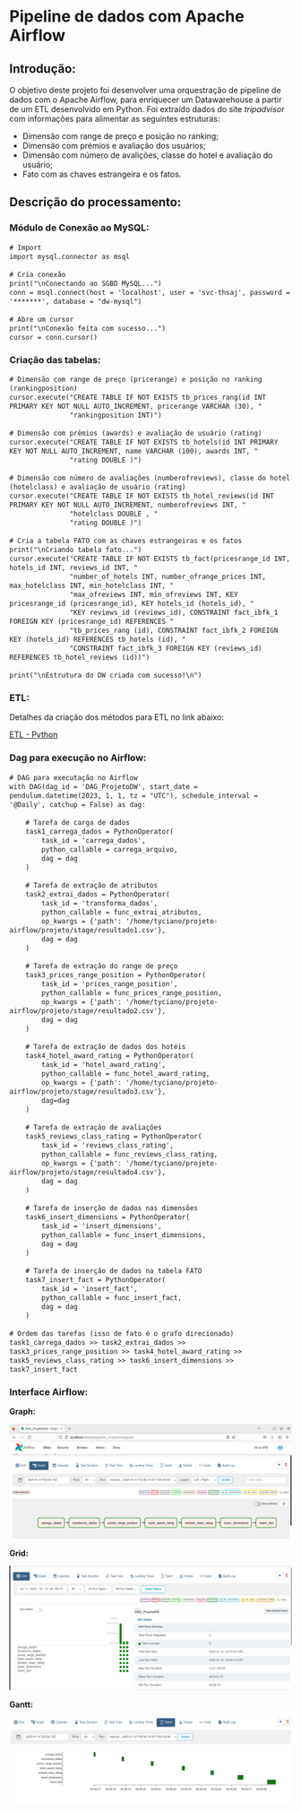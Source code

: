 # Pipeline de dados com Apache Airflow

## Introdução:

O objetivo deste projeto foi desenvolver uma orquestração de pipeline de dados com o Apache Airflow, para enriquecer um Datawarehouse a partir de um ETL desenvolvido em Python. Foi extraído dados do site *tripadvisor* com informações para alimentar as seguintes estruturas:

- Dimensão com range de preço e posição no ranking;
- Dimensão com prémios e avaliação dos usuários;
- Dimensão com número de avalições, classe do hotel e avaliação do usuário;
- Fato com as chaves estrangeira e os fatos.


## Descrição do processamento:

### Módulo de Conexão ao MySQL:
``` 
# Import
import mysql.connector as msql

# Cria conexão
print("\nConectando ao SGBD MySQL...")
conn = msql.connect(host = 'localhost', user = 'svc-thsaj', password = '*******', database = "dw-mysql")

# Abre um cursor
print("\nConexão feita com sucesso...")
cursor = conn.cursor() 
```


### Criação das tabelas:
```
# Dimensão com range de preço (pricerange) e posição no ranking (rankingposition)
cursor.execute("CREATE TABLE IF NOT EXISTS tb_prices_rang(id INT PRIMARY KEY NOT NULL AUTO_INCREMENT, pricerange VARCHAR (30), "
               "rankingposition INT)")

# Dimensão com prêmios (awards) e avaliação de usuário (rating)
cursor.execute("CREATE TABLE IF NOT EXISTS tb_hotels(id INT PRIMARY KEY NOT NULL AUTO_INCREMENT, name VARCHAR (100), awards INT, "
               "rating DOUBLE )")

# Dimensão com número de avaliações (numberofreviews), classe do hotel (hotelclass) e avaliação de usuário (rating)
cursor.execute("CREATE TABLE IF NOT EXISTS tb_hotel_reviews(id INT PRIMARY KEY NOT NULL AUTO_INCREMENT, numberofreviews INT, "
               "hotelclass DOUBLE , "
               "rating DOUBLE )")

# Cria a tabela FATO com as chaves estrangeiras e os fatos
print("\nCriando tabela fato...")
cursor.execute("CREATE TABLE IF NOT EXISTS tb_fact(pricesrange_id INT, hotels_id INT, reviews_id INT, "
               "number_of_hotels INT, number_ofrange_prices INT, max_hotelclass INT, min_hotelclass INT, "
               "max_ofreviews INT, min_ofreviews INT, KEY pricesrange_id (pricesrange_id), KEY hotels_id (hotels_id), "
               "KEY reviews_id (reviews_id), CONSTRAINT fact_ibfk_1 FOREIGN KEY (pricesrange_id) REFERENCES "
               "tb_prices_rang (id), CONSTRAINT fact_ibfk_2 FOREIGN KEY (hotels_id) REFERENCES tb_hotels (id), "
               "CONSTRAINT fact_ibfk_3 FOREIGN KEY (reviews_id) REFERENCES tb_hotel_reviews (id))")

print("\nEstrutura do DW criada com sucesso!\n")
```
### ETL:

Detalhes da criação dos métodos para ETL no link abaixo:

[ETL - Python](https://github.com/tycianojr/projeto-airflow/blob/main/dags/pipeline.py)

### Dag para execução no Airflow:

```
# DAG para executação no Airflow
with DAG(dag_id = 'DAG_ProjetoDW', start_date = pendulum.datetime(2023, 1, 1, tz = "UTC"), schedule_interval = '@Daily', catchup = False) as dag:

    # Tarefa de carga de dados
    task1_carrega_dados = PythonOperator(
        task_id = 'carrega_dados',
        python_callable = carrega_arquivo,
        dag = dag
    )

    # Tarefa de extração de atributos
    task2_extrai_dados = PythonOperator(
        task_id = 'transforma_dados',
        python_callable = func_extrai_atributos,
        op_kwargs = {'path': '/home/tyciano/projeto-airflow/projeto/stage/resultado1.csv'},
        dag = dag
    )

    # Tarefa de extração do range de preço
    task3_prices_range_position = PythonOperator(
        task_id = 'prices_range_position',
        python_callable = func_prices_range_position,
        op_kwargs = {'path': '/home/tyciano/projeto-airflow/projeto/stage/resultado2.csv'},
        dag = dag
    )

    # Tarefa de extração de dados dos hotéis
    task4_hotel_award_rating = PythonOperator(
        task_id = 'hotel_award_rating',
        python_callable = func_hotel_award_rating,
        op_kwargs = {'path': '/home/tyciano/projeto-airflow/projeto/stage/resultado3.csv'},
        dag=dag
    )

    # Tarefa de extração de avaliações
    task5_reviews_class_rating = PythonOperator(
        task_id = 'reviews_class_rating',
        python_callable = func_reviews_class_rating,
        op_kwargs = {'path': '/home/tyciano/projeto-airflow/projeto/stage/resultado4.csv'},
        dag = dag
    )

    # Tarefa de inserção de dados nas dimensões
    task6_insert_dimensions = PythonOperator(
        task_id = 'insert_dimensions',
        python_callable = func_insert_dimensions,
        dag = dag
    )

    # Tarefa de inserção de dados na tabela FATO
    task7_insert_fact = PythonOperator(
        task_id = 'insert_fact',
        python_callable = func_insert_fact,
        dag = dag
    )

# Ordem das tarefas (isso de fato é o grafo direcionado)
task1_carrega_dados >> task2_extrai_dados >> task3_prices_range_position >> task4_hotel_award_rating >> task5_reviews_class_rating >> task6_insert_dimensions >> task7_insert_fact
```

### Interface Airflow:

**Graph:**

![Graph](https://github.com/tycianojr/projeto-airflow/blob/main/img/graph.png)

**Grid:**

![Grid](https://github.com/tycianojr/projeto-airflow/blob/main/img/grid.png)

**Gantt:**

![Grid](https://github.com/tycianojr/projeto-airflow/blob/main/img/gantt.png)










